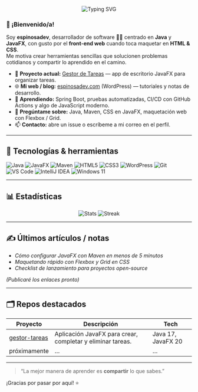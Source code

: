 <!-- Perfil README — espinosa-dev -->
<p align="center">
  <img src="https://readme-typing-svg.demolab.com?font=Fira+Code&weight=500&pause=1000&color=00BFA6&center=true&vCenter=true&width=435&lines=Hola%2C+soy+espinosadev!;Java+%7C+JavaFX+%7C+Frontend Web;Aprendiendo+y+compartiendo+c%C3%B3digo" alt="Typing SVG" />
</p>

### 👋 ¡Bienvenido/a!

Soy **espinosadev**, desarrollador de software 🧑‍💻 centrado en **Java** y **JavaFX**, con gusto por el **front-end web** cuando toca maquetar en **HTML & CSS**.  
Me motiva crear herramientas sencillas que solucionen problemas cotidianos y compartir lo aprendido en el camino.

- 🔭 **Proyecto actual:** [Gestor de Tareas](https://github.com/espinosa-dev/gestor-tareas) — app de escritorio JavaFX para organizar tareas.
- 🌐 **Mi web / blog:** [espinosadev.com](https://TU-DOMINIO-WORDPRESS) (WordPress) — tutoriales y notas de desarrollo.
- 🌱 **Aprendiendo:** Spring Boot, pruebas automatizadas, CI/CD con GitHub Actions y algo de JavaScript moderno.
- 💬 **Pregúntame sobre:** Java, Maven, CSS en JavaFX, maquetación web con Flexbox / Grid.
- 📫 **Contacto:** abre un issue o escríbeme a mi correo en el perfil.

---

## 🧰 Tecnologías & herramientas

![Java](https://img.shields.io/badge/Java-ED8B00?style=for-the-badge&logo=openjdk&logoColor=white)
![JavaFX](https://img.shields.io/badge/JavaFX-26A69A?style=for-the-badge)
![Maven](https://img.shields.io/badge/Maven-C71A36?style=for-the-badge&logo=apachemaven&logoColor=white)
![HTML5](https://img.shields.io/badge/HTML5-E34F26?style=for-the-badge&logo=html5&logoColor=white)
![CSS3](https://img.shields.io/badge/CSS3-1572B6?style=for-the-badge&logo=css3&logoColor=white)
![WordPress](https://img.shields.io/badge/WordPress-21759B?style=for-the-badge&logo=wordpress&logoColor=white)
![Git](https://img.shields.io/badge/Git-F05032?style=for-the-badge&logo=git&logoColor=white)
![VS Code](https://img.shields.io/badge/VS%20Code-007ACC?style=for-the-badge&logo=visualstudiocode&logoColor=white)
![IntelliJ IDEA](https://img.shields.io/badge/IntelliJ_IDEA-000000?style=for-the-badge&logo=intellijidea&logoColor=white)
![Windows 11](https://img.shields.io/badge/Windows_11-0078D6?style=for-the-badge&logo=windows11&logoColor=white)

---

## 📊 Estadísticas

<p align="center">
  <img src="https://github-readme-stats.vercel.app/api?username=espinosa-dev&show_icons=true&theme=transparent&hide_border=true" alt="Stats" />
  <img src="https://github-readme-streak-stats.herokuapp.com/?user=espinosa-dev&theme=transparent&hide_border=true" alt="Streak" />
</p>

---

## ✍️ Últimos artículos / notas

- _Cómo configurar JavaFX con Maven en menos de 5 minutos_
- _Maquetando rápido con Flexbox y Grid en CSS_
- _Checklist de lanzamiento para proyectos open-source_

*(Publicaré los enlaces pronto)*

---

## 🗂️ Repos destacados

| Proyecto | Descripción | Tech |
|----------|-------------|------|
| [gestor-tareas](https://github.com/espinosa-dev/gestor-tareas) | Aplicación JavaFX para crear, completar y eliminar tareas. | Java 17, JavaFX 20 |
| próximamente | … | … |

---

> “La mejor manera de aprender es **compartir** lo que sabes.”

¡Gracias por pasar por aquí! ⭐️
